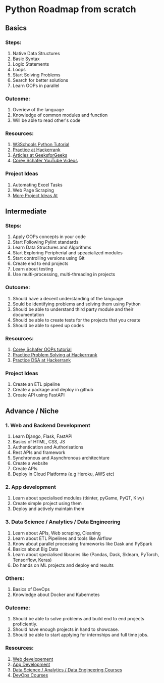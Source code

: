 # Python Roadmap from scratch

## Basics

### Steps:
1. Native Data Structures
2. Basic Syntax
3. Logic Statements
4. Loops
5. Start Solving Problems
6. Search for better solutions
7. Learn OOPs in parallel 

### Outcome:
1. Overiew of the language
2. Knowledge of common modules and function
3. Will be able to read other's code

### Resources:
1. [W3Schools Python Tutorial](https://www.w3schools.com/python/)
2. [Practice at Hackerrank](https://www.hackerrank.com/domains/python)
3. [Articles at GeeksforGeeks](https://www.geeksforgeeks.org/python-programming-language/)
4. [Corey Schafer YouTube Videos](https://www.youtube.com/playlist?list=PL-osiE80TeTt2d9bfVyTiXJA-UTHn6WwU)

### Project Ideas
1. Automating Excel Tasks
2. Web Page Scraping
3. [More Project Ideas At](https://www.freecodecamp.org/news/python-projects-for-beginners/)


## Intermediate
### Steps:
1. Apply OOPs concepts in your code
2. Start Following Pylint standards
3. Learn Data Structures and Algorithms
4. Start Exploring Peripherial and speacialized modules
5. Start controlling versions using Git
6. Create end to end projects
7. Learn about testing
8. Use multi-processing, multi-threading in projects

### Outcome:
1. Should have a decent understanding of the language
2. Sould be identifying problems and solving them using Python
3. Should be able to understand third party module and their documentation
4. Should be able to create tests for the projects that you create
5. Should be able to speed up codes

### Resources:
1. [Corey Schafer OOPs tutorial](https://www.youtube.com/watch?v=ZDa-Z5JzLYM&list=PL-osiE80TeTsqhIuOqKhwlXsIBIdSeYtc)
2. [Practice Problem Solving at Hackerrrank](https://www.hackerrank.com/domains/algorithms?filters%5Bstatus%5D%5B%5D=unsolved&badge_type=problem-solving)
3. [Practice DSA at Hackerrank](https://www.hackerrank.com/domains/algorithms)

### Project Ideas
1. Create an ETL pipeline
2. Create a package and deploy in github
3. Create API using FastAPI

## Advance / Niche

### 1. Web and Backend Development
1. Learn Django, Flask, FastAPI
2. Basics of HTML, CSS, JS
3. Authentication and Authorisations
4. Rest APIs and framework
5. Synchronous and Asynchronous architechture
6. Create a website 
7. Create APIs
8. Deploy in Cloud Platforms (e.g Heroku, AWS etc)

### 2. App development
1. Learn about specialised modules (tkinter, pyGame, PyQT, Kivy)
2. Create simple project using them
3. Deploy and actively maintain them

### 3. Data Science / Analytics / Data Engineering
1. Learn about APIs, Web scraping, Cleaning
2. Learn about ETL Pipelines and tools like Airflow
3. Know about parallel processing frameworks like Dask and PySpark
4. Basics about Big Data
5. Learn about specialised libraries like (Pandas, Dask, Sklearn, PyTorch, Tensorflow, Keras)
6. Do hands on ML projects and deploy end results

### Others:
1. Basics of DevOps
2. Knowledge about Docker and Kubernetes

### Outcome:
1. Should be able to solve problems and build end to end projects proficiently.
2. Should have enough projects in hand to showcase.
3. Should be able to start applying for internships and full time jobs.

### Resources:
1. [Web developement](https://www.youtube.com/c/Coreyms/videos)
2. [App Development](https://www.youtube.com/c/Freecodecamp)
3. [Data Science / Analytics / Data Engineering Courses](https://www.youtube.com/c/Freecodecamp)
4. [DevOps Courses](https://www.youtube.com/c/Freecodecamp)
